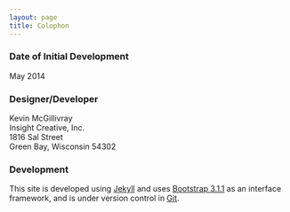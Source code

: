 ```yaml
---
layout: page
title: Colophon
---
```


### Date of Initial Development

May 2014

### Designer/Developer

Kevin McGillivray  
Insight Creative, Inc.  
1816 Sal Street  
Green Bay, Wisconsin 54302  

### Development

This site is developed using [Jekyll](http://jekyllrb.com) and uses [Bootstrap 3.1.1](http://getbootstrap.com) as an interface framework, and is under version control in [Git](http://github.com/kevin-insight/foxstructures).